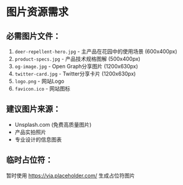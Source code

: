 # 图片资源需求

## 必需图片文件：
1. `deer-repellent-hero.jpg` - 主产品在花园中的使用场景 (600x400px)
2. `product-specs.jpg` - 产品技术规格图解 (500x400px)
3. `og-image.jpg` - Open Graph分享图片 (1200x630px)
4. `twitter-card.jpg` - Twitter分享卡片 (1200x630px)
5. `logo.png` - 网站Logo
6. `favicon.ico` - 网站图标

## 建议图片来源：
- Unsplash.com (免费高质量图片)
- 产品实拍照片
- 专业设计的信息图表

## 临时占位符：
暂时使用 https://via.placeholder.com/ 生成占位符图片